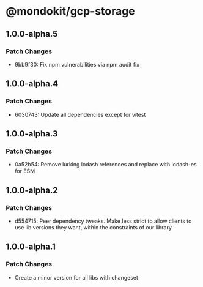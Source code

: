 # @mondokit/gcp-storage

## 1.0.0-alpha.5

### Patch Changes

- 9bb9f30: Fix npm vulnerabilities via npm audit fix

## 1.0.0-alpha.4

### Patch Changes

- 6030743: Update all dependencies except for vitest

## 1.0.0-alpha.3

### Patch Changes

- 0a52b54: Remove lurking lodash references and replace with lodash-es for ESM

## 1.0.0-alpha.2

### Patch Changes

- d554715: Peer dependency tweaks. Make less strict to allow clients to use lib versions they want, within the constraints of our library.

## 1.0.0-alpha.1

### Patch Changes

- Create a minor version for all libs with changeset
